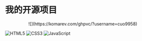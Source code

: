 # 我的开源项目
<div align="center">
  <p>
![](https://komarev.com/ghpvc/?username=cuo9958)
  </p>
</div>

<p>

![HTML5](https://img.shields.io/badge/-HTML5-red?logo=html5&logoColor=white)
![CSS3](https://img.shields.io/badge/-CSS3-blue?logo=css3&logoColor=white)
![JavaScript](https://img.shields.io/badge/-JavaScript-yellow?logo=javascript&logoColor=white)

</p>
